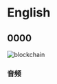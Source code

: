 # English
## 0000

![blockchain](https://timgsa.baidu.com/timg?image&quality=80&size=b9999_10000&sec=1562047418618&di=9db92eef484f6e3105f5caec437ea8fe&imgtype=0&src=http%3A%2F%2Fpic37.nipic.com%2F20140113%2F8800276_184927469000_2.png "区块链")

### 音频

<source id="mp4" src="http://om2bks7xs.bkt.clouddn.com/2017-08-26-Markdown-Advance-Video.mp4" type="video/mp4">
</video>
